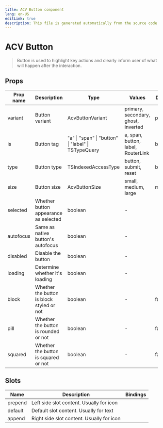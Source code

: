 ```yaml
---
title: ACV Button component
lang: en-US
editLink: true
description: This file is generated automatically from the source code. Changes made here will be lost.
---
```


# ACV Button

> Button is used to highlight key actions and clearly inform user of what will happen after the interaction.

<!--@include: ./button.doc.md-->

## Props

| Prop name | Description                               | Type                                                | Values                              | Default |
| --------- | ----------------------------------------- | --------------------------------------------------- | ----------------------------------- | ------- |
| variant   | Button variant                            | AcvButtonVariant                                    | primary, secondary, ghost, inverted | primary |
| is        | Button tag                                | "a" \| "span" \| "button" \| "label" \| TSTypeQuery | a, span, button, label, RouterLink  | button  |
| type      | Button type                               | TSIndexedAccessType                                 | button, submit, reset               | button  |
| size      | Button size                               | AcvButtonSize                                       | small, medium, large                | medium  |
| selected  | Whether button appearance as selected     | boolean                                             | -                                   |         |
| autofocus | Same as native button's autofocus         | boolean                                             | -                                   |         |
| disabled  | Disable the button                        | boolean                                             | -                                   |         |
| loading   | Determine whether it's loading            | boolean                                             | -                                   |         |
| block     | Whether the button is block styled or not | boolean                                             | -                                   | false   |
| pill      | Whether the button is rounded or not      | boolean                                             | -                                   | false   |
| squared   | Whether the button is squared or not      | boolean                                             | -                                   | false   |

## Slots

| Name    | Description                               | Bindings |
| ------- | ----------------------------------------- | -------- |
| prepend | Left side slot content. Usually for icon  |          |
| default | Default slot content. Usually for text    |          |
| append  | Right side slot content. Usually for icon |          |
